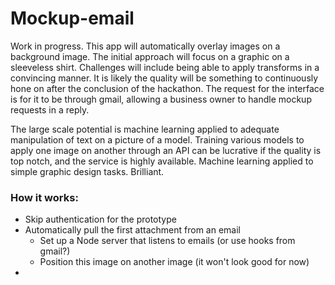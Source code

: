# Mockup-email

Work in progress. This app will automatically overlay images on a background image. The initial approach will focus on a graphic on a sleeveless shirt. Challenges will include being able to apply transforms in a convincing manner. It is likely the quality will be something to continuously hone on after the conclusion of the hackathon. The request for the interface is for it to be through gmail, allowing a business owner to handle mockup requests in a reply.

The large scale potential is machine learning applied to adequate manipulation of text on a picture of a model. Training various models to apply one image on another through an API can be lucrative if the quality is top notch, and the service is highly available. Machine learning applied to simple graphic design tasks. Brilliant.

### How it works:

- Skip authentication for the prototype
- Automatically pull the first attachment from an email
  - Set up a Node server that listens to emails (or use hooks from gmail?)
  - Position this image on another image (it won't look good for now) 
-
